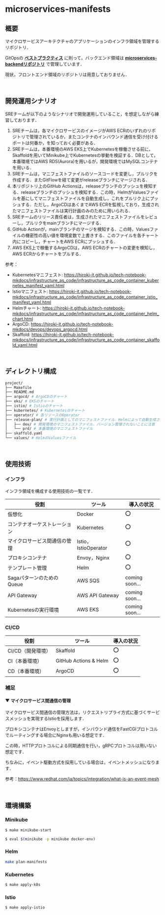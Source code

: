 # microservices-manifests

## 概要

マイクロサービスアーキテクチャのアプリケーションのインフラ領域を管理するリポジトリ．

GitOpsの **[ベストプラクティス](https://blog.argoproj.io/5-gitops-best-practices-d95cb0cbe9ff)** に則って，バックエンド領域は **[microservices-backendリポジトリ](https://github.com/hiroki-it/microservices-backend)** で管理しています．

現状，フロントエンド領域のリポジトリは用意しておりません．

<br>

## 開発運用シナリオ

SREチームが以下のようなシナリオで開発運用していること，を想定しながら練習しております．

1. SREチームは，各マイクロサービスのイメージがAWS ECRのいずれのリポジトリで管理されているか，またコンテナのインバウンド通信を受け付けるポートは何番か，を知っておく必要がある．
2. SREチームは，本番環境のAWS EKS上でKubernetesを稼働させる前に，Skaffoldを用いてMinikube上でKubernetesの挙動を検証する．DBとして，本番環境ではAWS RDS(Aurora)を用いるが，開発環境ではMySQLコンテナを用いる．
3. SREチームは，マニフェストファイルのソースコードを変更し，プルリクを作成する．またGitFlowを経て変更がreleaseブランチにマージされる．
4. 本リポジトリ上のGitHub Actionsは，releaseブランチのプッシュを検知する．releaseブランチのプッシュを検知する．この時，HelmがValuesファイルを基にしてマニフェストファイルを自動生成し，これをプルリク上にプッシュする．ただし，ArgoCDはあくまでAWS ECRを監視しており，生成されたマニフェストファイルは実行計画のみのために用いられる．
5. SREチームのリリース責任者は，生成されたマニフェストファイルをレビューし，プルリクをmainブランチにマージする． 
6. GitHub Actionが，mainブランチのマージを検知する．この時，Valuesファイルの機密性の高い値を環境変数で上書きする．このファイルを各チャート内にコピーし，チャートをAWS ECRにプッシュする．
7. AWS EKS上で稼働するArgoCDは，AWS ECRのチャートの変更を検知し，AWS ECRからチャートをプルする．

参考：

- Kubernetesマニフェスト: https://hiroki-it.github.io/tech-notebook-mkdocs/infrastructure_as_code/infrastructure_as_code_container_kubernetes_manifest_yaml.html
- Istioマニフェスト: https://hiroki-it.github.io/tech-notebook-mkdocs/infrastructure_as_code/infrastructure_as_code_container_istio_manifest_yaml.html
- Helmチャート: https://hiroki-it.github.io/tech-notebook-mkdocs/infrastructure_as_code/infrastructure_as_code_container_helm_chart.html
- ArgoCD: https://hiroki-it.github.io/tech-notebook-mkdocs/devops/devops_argocd.html
- Skaffold: https://hiroki-it.github.io/tech-notebook-mkdocs/infrastructure_as_code/infrastructure_as_code_container_skaffold_yaml.html

<br>

## ディレクトリ構成

```bash
project/
├── Makefile
├── README.md
├── argocd/ # ArgoCDのチャート
├── eks/ # EKSのチャート
├── istio/ # Istioのチャート
├── kubernetes/ # Kubernetesのチャート
├── operator/ # 各リソースのOperator
├── release-plan/ # 実行計画としてのマニフェストファイル．Helmによって自動生成される．
│   ├── dev/ # 開発環境のマニフェストファイル．バージョン管理されないことに注意
│   └── prd/ # 本番環境のマニフェストファイル
├── skaffold.yaml
└── values/ # HelmのValuesファイル
```

<br>


## 使用技術

### インフラ

インフラ領域を構成する使用技術の一覧です．

| 役割                | ツール                 | 導入の状況          |
|-------------------|---------------------|----------------|
| 仮想化               | Docker              | ⭕              |
| コンテナオーケストレーション    | Kubernetes          | ⭕              |
| マイクロサービス間通信の管理    | Istio，IstioOperator | ⭕              |
| プロキシコンテナ          | Envoy，Nginx         | ⭕              |
| テンプレート管理          | Helm                | ⭕              |
| SagaパターンのためのQueue | AWS SQS             | coming soon... |
| API Gateway       | AWS API Gateway     | coming soon... |
| Kubernetesの実行環境   | AWS EKS             | coming soon... |

### CI/CD

| 役割          | ツール                   | 導入の状況 |
|-------------|-----------------------|-------|
| CI/CD（開発環境） | Skaffold              | ⭕     |
| CI（本番環境）    | GitHub Actions & Helm | ⭕     |
| CD（本番環境）    | ArgoCD                | ⭕     |


### 補足

#### ▼ マイクロサービス間通信の管理

マイクロサービス間通信の管理方法は，リクエストリプライ方式に基づくサービスメッシュを実現するIstioを採用します．

プロキシコンテナはEnvoyとしますが，インバウンド通信をFastCGIプロトコルでルーティングする場合にNginxも用いる想定です．

この時，HTTPプロトコルによる同期通信を行い，gRPCプロトコルは用いない想定です．

ちなみに，イベント駆動方式を採用している場合は，イベントメッシュになります．

参考：https://www.redhat.com/ja/topics/integration/what-is-an-event-mesh

<br>

## 環境構築

### Minikube

```bash
$ make minikube-start

$ eval $(minikube -p minikube docker-env)
```

### Helm

```bash
make plan-manifests
````

### Kubernetes

```bash
$ make apply-k8s
```

### Istio

```bash
$ make apply-istio
```
